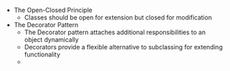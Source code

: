 - The Open-Closed Principle
  - Classes should be open for extension but closed for modification
- The Decorator Pattern
  - The Decorator pattern attaches additional responsibilities to an object dynamically
  - Decorators provide a flexible alternative to subclassing for extending functionality
  - 